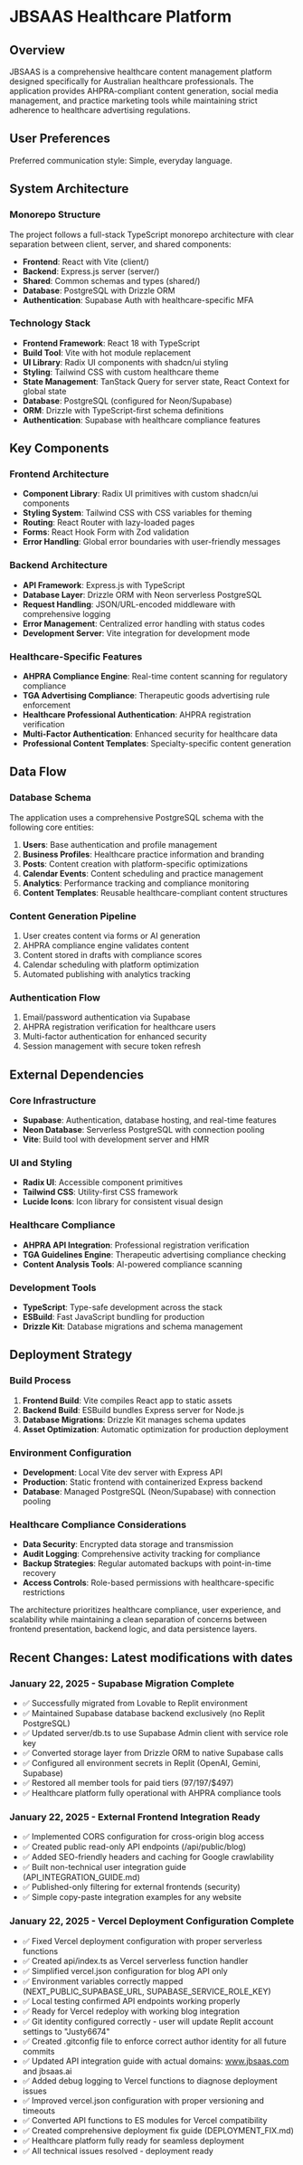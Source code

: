 # JBSAAS Healthcare Platform

## Overview

JBSAAS is a comprehensive healthcare content management platform designed specifically for Australian healthcare professionals. The application provides AHPRA-compliant content generation, social media management, and practice marketing tools while maintaining strict adherence to healthcare advertising regulations.

## User Preferences

Preferred communication style: Simple, everyday language.

## System Architecture

### Monorepo Structure
The project follows a full-stack TypeScript monorepo architecture with clear separation between client, server, and shared components:

- **Frontend**: React with Vite (client/)
- **Backend**: Express.js server (server/)
- **Shared**: Common schemas and types (shared/)
- **Database**: PostgreSQL with Drizzle ORM
- **Authentication**: Supabase Auth with healthcare-specific MFA

### Technology Stack
- **Frontend Framework**: React 18 with TypeScript
- **Build Tool**: Vite with hot module replacement
- **UI Library**: Radix UI components with shadcn/ui styling
- **Styling**: Tailwind CSS with custom healthcare theme
- **State Management**: TanStack Query for server state, React Context for global state
- **Database**: PostgreSQL (configured for Neon/Supabase)
- **ORM**: Drizzle with TypeScript-first schema definitions
- **Authentication**: Supabase with healthcare compliance features

## Key Components

### Frontend Architecture
- **Component Library**: Radix UI primitives with custom shadcn/ui components
- **Styling System**: Tailwind CSS with CSS variables for theming
- **Routing**: React Router with lazy-loaded pages
- **Forms**: React Hook Form with Zod validation
- **Error Handling**: Global error boundaries with user-friendly messages

### Backend Architecture
- **API Framework**: Express.js with TypeScript
- **Database Layer**: Drizzle ORM with Neon serverless PostgreSQL
- **Request Handling**: JSON/URL-encoded middleware with comprehensive logging
- **Error Management**: Centralized error handling with status codes
- **Development Server**: Vite integration for development mode

### Healthcare-Specific Features
- **AHPRA Compliance Engine**: Real-time content scanning for regulatory compliance
- **TGA Advertising Compliance**: Therapeutic goods advertising rule enforcement
- **Healthcare Professional Authentication**: AHPRA registration verification
- **Multi-Factor Authentication**: Enhanced security for healthcare data
- **Professional Content Templates**: Specialty-specific content generation

## Data Flow

### Database Schema
The application uses a comprehensive PostgreSQL schema with the following core entities:

1. **Users**: Base authentication and profile management
2. **Business Profiles**: Healthcare practice information and branding
3. **Posts**: Content creation with platform-specific optimizations
4. **Calendar Events**: Content scheduling and practice management
5. **Analytics**: Performance tracking and compliance monitoring
6. **Content Templates**: Reusable healthcare-compliant content structures

### Content Generation Pipeline
1. User creates content via forms or AI generation
2. AHPRA compliance engine validates content
3. Content stored in drafts with compliance scores
4. Calendar scheduling with platform optimization
5. Automated publishing with analytics tracking

### Authentication Flow
1. Email/password authentication via Supabase
2. AHPRA registration verification for healthcare users
3. Multi-factor authentication for enhanced security
4. Session management with secure token refresh

## External Dependencies

### Core Infrastructure
- **Supabase**: Authentication, database hosting, and real-time features
- **Neon Database**: Serverless PostgreSQL with connection pooling
- **Vite**: Build tool with development server and HMR

### UI and Styling
- **Radix UI**: Accessible component primitives
- **Tailwind CSS**: Utility-first CSS framework
- **Lucide Icons**: Icon library for consistent visual design

### Healthcare Compliance
- **AHPRA API Integration**: Professional registration verification
- **TGA Guidelines Engine**: Therapeutic advertising compliance checking
- **Content Analysis Tools**: AI-powered compliance scanning

### Development Tools
- **TypeScript**: Type-safe development across the stack
- **ESBuild**: Fast JavaScript bundling for production
- **Drizzle Kit**: Database migrations and schema management

## Deployment Strategy

### Build Process
1. **Frontend Build**: Vite compiles React app to static assets
2. **Backend Build**: ESBuild bundles Express server for Node.js
3. **Database Migrations**: Drizzle Kit manages schema updates
4. **Asset Optimization**: Automatic optimization for production deployment

### Environment Configuration
- **Development**: Local Vite dev server with Express API
- **Production**: Static frontend with containerized Express backend
- **Database**: Managed PostgreSQL (Neon/Supabase) with connection pooling

### Healthcare Compliance Considerations
- **Data Security**: Encrypted data storage and transmission
- **Audit Logging**: Comprehensive activity tracking for compliance
- **Backup Strategies**: Regular automated backups with point-in-time recovery
- **Access Controls**: Role-based permissions with healthcare-specific restrictions

The architecture prioritizes healthcare compliance, user experience, and scalability while maintaining a clean separation of concerns between frontend presentation, backend logic, and data persistence layers.

## Recent Changes: Latest modifications with dates

### January 22, 2025 - Supabase Migration Complete
- ✅ Successfully migrated from Lovable to Replit environment  
- ✅ Maintained Supabase database backend exclusively (no Replit PostgreSQL)
- ✅ Updated server/db.ts to use Supabase Admin client with service role key
- ✅ Converted storage layer from Drizzle ORM to native Supabase calls
- ✅ Configured all environment secrets in Replit (OpenAI, Gemini, Supabase)
- ✅ Restored all member tools for paid tiers ($97/$197/$497)
- ✅ Healthcare platform fully operational with AHPRA compliance tools

### January 22, 2025 - External Frontend Integration Ready
- ✅ Implemented CORS configuration for cross-origin blog access
- ✅ Created public read-only API endpoints (/api/public/blog)
- ✅ Added SEO-friendly headers and caching for Google crawlability
- ✅ Built non-technical user integration guide (API_INTEGRATION_GUIDE.md)
- ✅ Published-only filtering for external frontends (security)
- ✅ Simple copy-paste integration examples for any website

### January 22, 2025 - Vercel Deployment Configuration Complete
- ✅ Fixed Vercel deployment configuration with proper serverless functions
- ✅ Created api/index.ts as Vercel serverless function handler
- ✅ Simplified vercel.json configuration for blog API only
- ✅ Environment variables correctly mapped (NEXT_PUBLIC_SUPABASE_URL, SUPABASE_SERVICE_ROLE_KEY)
- ✅ Local testing confirmed API endpoints working properly
- ✅ Ready for Vercel redeploy with working blog integration
- ✅ Git identity configured correctly - user will update Replit account settings to "Justy6674"
- ✅ Created .gitconfig file to enforce correct author identity for all future commits
- ✅ Updated API integration guide with actual domains: www.jbsaas.com and jbsaas.ai
- ✅ Added debug logging to Vercel functions to diagnose deployment issues
- ✅ Improved vercel.json configuration with proper versioning and timeouts
- ✅ Converted API functions to ES modules for Vercel compatibility
- ✅ Created comprehensive deployment fix guide (DEPLOYMENT_FIX.md)
- ✅ Healthcare platform fully ready for seamless deployment
- ✅ All technical issues resolved - deployment ready